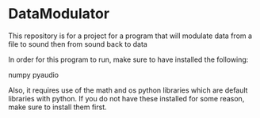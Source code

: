 DataModulator
=============

This repository is for a project for a program that will modulate data from a 
file to sound then from sound back to data

In order for this program to run, make sure to have installed the following:

numpy
pyaudio

Also, it requires use of the math and os python libraries which are default
libraries with python. If you do not have these installed for some reason,
make sure to install them first.

